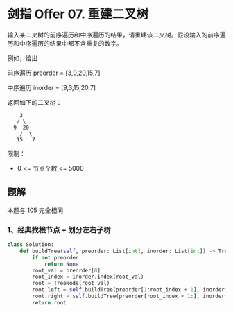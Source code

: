 # 剑指 Offer 07. 重建二叉树

输入某二叉树的前序遍历和中序遍历的结果，请重建该二叉树。假设输入的前序遍历和中序遍历的结果中都不含重复的数字。

 

例如，给出

前序遍历 preorder = [3,9,20,15,7]

中序遍历 inorder = [9,3,15,20,7]

返回如下的二叉树：

```
	3
   / \
  9  20
    /  \
   15   7
```


限制：

- 0 <= 节点个数 <= 5000


## 题解

本题与 105 完全相同

### 1、经典找根节点 + 划分左右子树

```python
class Solution:
    def buildTree(self, preorder: List[int], inorder: List[int]) -> TreeNode:
        if not preorder:
            return None
        root_val = preorder[0]
        root_index = inorder.index(root_val)
        root = TreeNode(root_val)
        root.left = self.buildTree(preorder[1:root_index + 1], inorder[:root_index])
        root.right = self.buildTree(preorder[root_index + 1:], inorder[root_index + 1:])
        return root
```


